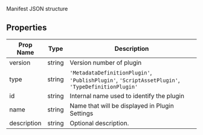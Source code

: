 Manifest JSON structure

## Properties

| Prop Name | Type | Description |
| --------------------- | ------ | ------------------- |
| version | string | Version number of plugin |
| type | string | `'MetadataDefinitionPlugin'`, `'PublishPlugin'`, `'ScriptAssetPlugin'`, `'TypeDefinitionPlugin'`|
| id | string | Internal name used to identify the plugin |
| name | string | Name that will be displayed in Plugin Settings |
| description | string | Optional description. |